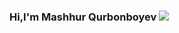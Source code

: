 ### Hi,I'm Mashhur Qurbonboyev <img src="https://media.giphy.com/media/hvRJLCFzcasrR4ia7z/giphy.gif" widht="100px">
